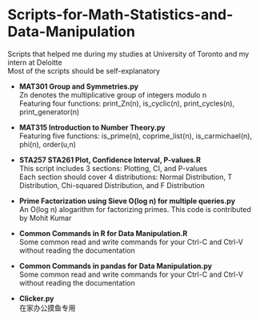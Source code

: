 # Scripts-for-Math-Statistics-and-Data-Manipulation
Scripts that helped me during my studies at University of Toronto and my intern at Deloitte <br>
Most of the scripts should be self-explanatory <br>

- **MAT301 Group and Symmetries.py** <br>
Zn denotes the multiplicative group of integers modulo n <br>
Featuring four functions: print_Zn(n), is_cyclic(n), print_cycles(n), print_generator(n) <br>

- **MAT315 Introduction to Number Theory.py** <br>
Featuring five functions: is_prime(n), coprime_list(n), is_carmichael(n), phi(n), order(u,n) <br> 

- **STA257 STA261 Plot, Confidence Interval, P-values.R** <br>
This script includes 3 sections: Plotting, CI, and P-values <br>
Each section should cover 4 distributions: Normal Distribution, T Distribution, Chi-squared Distribution, and F Distribution <br>

- **Prime Factorization using Sieve O(log n) for multiple queries.py** <br>
An O(log n) alogarithm for factorizing primes. This code is contributed by Mohit Kumar <br> 

- **Common Commands in R for Data Manipulation.R** <br>
Some common read and write commands for your Ctrl-C and Ctrl-V without reading the documentation <br>

- **Common Commands in pandas for Data Manipulation.py** <br>
Some common read and write commands for your Ctrl-C and Ctrl-V without reading the documentation <br>

- **Clicker.py** <br>
在家办公摸鱼专用 <br>
